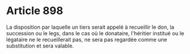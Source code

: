 # Article 898

<p>La disposition par laquelle un tiers serait appelé à recueillir le don, la succession  ou le legs, dans le cas où le donataire, l'héritier institué ou le légataire ne le recueillerait pas, ne sera pas regardée comme une substitution et sera valable.</p>